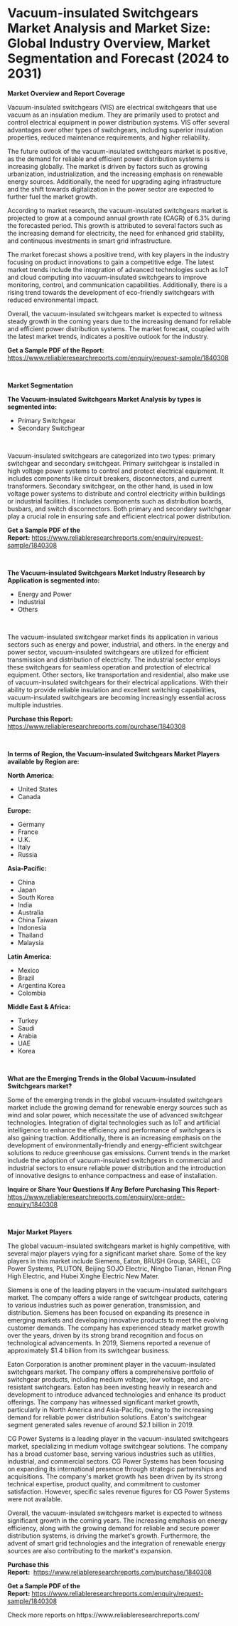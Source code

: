 <p><h1>Vacuum-insulated Switchgears Market Analysis and Market Size: Global Industry Overview, Market Segmentation and Forecast (2024 to 2031)</h1></p><p><strong>Market Overview and Report Coverage</strong></p>
<p><p>Vacuum-insulated switchgears (VIS) are electrical switchgears that use vacuum as an insulation medium. They are primarily used to protect and control electrical equipment in power distribution systems. VIS offer several advantages over other types of switchgears, including superior insulation properties, reduced maintenance requirements, and higher reliability.</p><p>The future outlook of the vacuum-insulated switchgears market is positive, as the demand for reliable and efficient power distribution systems is increasing globally. The market is driven by factors such as growing urbanization, industrialization, and the increasing emphasis on renewable energy sources. Additionally, the need for upgrading aging infrastructure and the shift towards digitalization in the power sector are expected to further fuel the market growth.</p><p>According to market research, the vacuum-insulated switchgears market is projected to grow at a compound annual growth rate (CAGR) of 6.3% during the forecasted period. This growth is attributed to several factors such as the increasing demand for electricity, the need for enhanced grid stability, and continuous investments in smart grid infrastructure.</p><p>The market forecast shows a positive trend, with key players in the industry focusing on product innovations to gain a competitive edge. The latest market trends include the integration of advanced technologies such as IoT and cloud computing into vacuum-insulated switchgears to improve monitoring, control, and communication capabilities. Additionally, there is a rising trend towards the development of eco-friendly switchgears with reduced environmental impact.</p><p>Overall, the vacuum-insulated switchgears market is expected to witness steady growth in the coming years due to the increasing demand for reliable and efficient power distribution systems. The market forecast, coupled with the latest market trends, indicates a positive outlook for the industry.</p></p>
<p><strong>Get a Sample PDF of the Report:</strong> <a href="https://www.reliableresearchreports.com/enquiry/request-sample/1840308">https://www.reliableresearchreports.com/enquiry/request-sample/1840308</a></p>
<p>&nbsp;</p>
<p><strong>Market Segmentation</strong></p>
<p><strong>The Vacuum-insulated Switchgears Market Analysis by types is segmented into:</strong></p>
<p><ul><li>Primary Switchgear</li><li>Secondary Switchgear</li></ul></p>
<p>&nbsp;</p>
<p><p>Vacuum-insulated switchgears are categorized into two types: primary switchgear and secondary switchgear. Primary switchgear is installed in high voltage power systems to control and protect electrical equipment. It includes components like circuit breakers, disconnectors, and current transformers. Secondary switchgear, on the other hand, is used in low voltage power systems to distribute and control electricity within buildings or industrial facilities. It includes components such as distribution boards, busbars, and switch disconnectors. Both primary and secondary switchgear play a crucial role in ensuring safe and efficient electrical power distribution.</p></p>
<p><strong>Get a Sample PDF of the Report:</strong>&nbsp;<a href="https://www.reliableresearchreports.com/enquiry/request-sample/1840308">https://www.reliableresearchreports.com/enquiry/request-sample/1840308</a></p>
<p>&nbsp;</p>
<p><strong>The Vacuum-insulated Switchgears Market Industry Research by Application is segmented into:</strong></p>
<p><ul><li>Energy and Power</li><li>Industrial</li><li>Others</li></ul></p>
<p>&nbsp;</p>
<p><p>The vacuum-insulated switchgear market finds its application in various sectors such as energy and power, industrial, and others. In the energy and power sector, vacuum-insulated switchgears are utilized for efficient transmission and distribution of electricity. The industrial sector employs these switchgears for seamless operation and protection of electrical equipment. Other sectors, like transportation and residential, also make use of vacuum-insulated switchgears for their electrical applications. With their ability to provide reliable insulation and excellent switching capabilities, vacuum-insulated switchgears are becoming increasingly essential across multiple industries.</p></p>
<p><strong>Purchase this Report:</strong>&nbsp; <a href="https://www.reliableresearchreports.com/purchase/1840308">https://www.reliableresearchreports.com/purchase/1840308</a></p>
<p>&nbsp;</p>
<p><strong>In terms of Region, the Vacuum-insulated Switchgears Market Players available by Region are:</strong></p>
<p>
    <p> <strong> North America: </strong>
        <ul>
            <li>United States</li>
            <li>Canada</li>
        </ul>
        </p> 
    <p> <strong> Europe: </strong>
        <ul>
            <li>Germany</li>
            <li>France</li>
            <li>U.K.</li>
            <li>Italy</li>
            <li>Russia</li>
        </ul>
        </p> 
    <p> <strong> Asia-Pacific: </strong>
        <ul>
            <li>China</li>
            <li>Japan</li>
            <li>South Korea</li>
            <li>India</li>
            <li>Australia</li>
            <li>China Taiwan</li>
            <li>Indonesia</li>
            <li>Thailand</li>
            <li>Malaysia</li>
        </ul>
        </p> 
    <p> <strong> Latin America: </strong>
        <ul>
            <li>Mexico</li>
            <li>Brazil</li>
            <li>Argentina Korea</li>
            <li>Colombia</li>
        </ul>
        </p> 
    <p> <strong> Middle East & Africa: </strong>
        <ul>
            <li>Turkey</li>
            <li>Saudi</li>
            <li>Arabia</li>
            <li>UAE</li>
            <li>Korea</li>
        </ul>
    </p>
    </p>
<p>&nbsp;</p>
<p><strong>What are the Emerging Trends in the Global Vacuum-insulated Switchgears market?</strong></p>
<p><p>Some of the emerging trends in the global vacuum-insulated switchgears market include the growing demand for renewable energy sources such as wind and solar power, which necessitate the use of advanced switchgear technologies. Integration of digital technologies such as IoT and artificial intelligence to enhance the efficiency and performance of switchgears is also gaining traction. Additionally, there is an increasing emphasis on the development of environmentally-friendly and energy-efficient switchgear solutions to reduce greenhouse gas emissions. Current trends in the market include the adoption of vacuum-insulated switchgears in commercial and industrial sectors to ensure reliable power distribution and the introduction of innovative designs to enhance compactness and ease of installation.</p></p>
<p><strong>Inquire or Share Your Questions If Any Before Purchasing This Report</strong>- <a href="https://www.reliableresearchreports.com/enquiry/pre-order-enquiry/1840308">https://www.reliableresearchreports.com/enquiry/pre-order-enquiry/1840308</a></p>
<p>&nbsp;</p>
<p><strong>Major Market Players</strong></p>
<p><p>The global vacuum-insulated switchgears market is highly competitive, with several major players vying for a significant market share. Some of the key players in this market include Siemens, Eaton, BRUSH Group, SAREL, CG Power Systems, PLUTON, Beijing SOJO Electric, Ningbo Tianan, Henan Ping High Electric, and Hubei Xinghe Electric New Mater.</p><p>Siemens is one of the leading players in the vacuum-insulated switchgears market. The company offers a wide range of switchgear products, catering to various industries such as power generation, transmission, and distribution. Siemens has been focused on expanding its presence in emerging markets and developing innovative products to meet the evolving customer demands. The company has experienced steady market growth over the years, driven by its strong brand recognition and focus on technological advancements. In 2019, Siemens reported a revenue of approximately $1.4 billion from its switchgear business.</p><p>Eaton Corporation is another prominent player in the vacuum-insulated switchgears market. The company offers a comprehensive portfolio of switchgear products, including medium voltage, low voltage, and arc-resistant switchgears. Eaton has been investing heavily in research and development to introduce advanced technologies and enhance its product offerings. The company has witnessed significant market growth, particularly in North America and Asia-Pacific, owing to the increasing demand for reliable power distribution solutions. Eaton's switchgear segment generated sales revenue of around $2.1 billion in 2019.</p><p>CG Power Systems is a leading player in the vacuum-insulated switchgears market, specializing in medium voltage switchgear solutions. The company has a broad customer base, serving various industries such as utilities, industrial, and commercial sectors. CG Power Systems has been focusing on expanding its international presence through strategic partnerships and acquisitions. The company's market growth has been driven by its strong technical expertise, product quality, and commitment to customer satisfaction. However, specific sales revenue figures for CG Power Systems were not available.</p><p>Overall, the vacuum-insulated switchgears market is expected to witness significant growth in the coming years. The increasing emphasis on energy efficiency, along with the growing demand for reliable and secure power distribution systems, is driving the market's growth. Furthermore, the advent of smart grid technologies and the integration of renewable energy sources are also contributing to the market's expansion.</p></p>
<p><strong>Purchase this Report:</strong>&nbsp;&nbsp;<a href="https://www.reliableresearchreports.com/purchase/1840308">https://www.reliableresearchreports.com/purchase/1840308</a></p>
<p></p>
<p><strong>Get a Sample PDF of the Report:</strong>&nbsp;<a href="https://www.reliableresearchreports.com/enquiry/request-sample/1840308">https://www.reliableresearchreports.com/enquiry/request-sample/1840308</a></p>
<p>Check more reports on https://www.reliableresearchreports.com/</p>